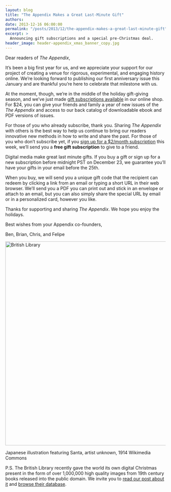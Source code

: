 ```yaml
---
layout: blog
title: "The Appendix Makes a Great Last-Minute Gift"
authors:
date: 2013-12-16 06:00:00
permalink: "/posts/2013/12/the-appendix-makes-a-great-last-minute-gift"
excerpt: >
  Announcing gift subscriptions and a special pre-Christmas deal.
header_image: header-appendix_xmas_banner_copy.jpg
---
```

Dear readers of *The Appendix*,

It’s been a big first year for us, and we appreciate your support for our project of creating a venue for rigorous, experimental, and engaging history online. We’re looking forward to publishing our first anniversary issue this January and are thankful you’re here to celebrate that milestone with us.

At the moment, though, we’re in the middle of the holiday gift-giving season, and we’ve just made [gift subscriptions available](http://shop.theappendix.net/collections/gift-certificates/products/1-year-gift-subscription) in our online shop. For $24, you can give your friends and family a year of new issues of the *The Appendix* and access to our back catalog of downloadable ebook and PDF versions of issues.

For those of you who already subscribe, thank you. Sharing *The Appendix* with others is the best way to help us continue to bring our readers innovative new methods in how to write and share the past. For those of you who don’t subscribe yet, if you [sign up for a $2/month subscription](https://theappendix.net/subscribe) this week, we’ll send you a **free gift subscription** to give to a friend.

Digital media make great last minute gifts. If you buy a gift or sign up for a new subscription before midnight PST on December 23, we guarantee you’ll have your gifts in your email before the 25th.

When you buy, we will send you a unique gift code that the recipient can redeem by clicking a link from an email or typing a short URL in their web browser. We’ll send you a PDF you can print out and stick in an envelope or attach to an email, but you can also simply share the special URL by email or in a personalized card, however you like.

Thanks for supporting and sharing *The Appendix*. We hope you enjoy the holidays.

Best wishes from your Appendix co-founders,

Ben, Brian, Chris, and Felipe

<div class="inline-image"> <a rel="lightbox" href="http://s3.amazonaws.com/appendixjournal-images/images/attachments/000/000/970/large/800px-1914_Santa_Claus.jpg "> <img src="http://s3.amazonaws.com/appendixjournal-images/images/attachments/000/000/970/medium/800px-1914_Santa_Claus.jpg " width="640" alt="British Library" /> </a> <p class="caption">Japanese illustration featuring Santa, artist unknown, 1914 <span class="credit">Wikimedia Commons</span> </p> </div>

P.S. The British Library recently gave the world its own digital Christmas present in the form of over 1,000,000 high quality images from 19th century books released into the public domain. We invite you to [read our post about it](http://theappendix.net/blog/2013/12/the-british-library-just-made-one-million-images-public-domain) and [browse their database](http://www.flickr.com/photos/britishlibrary/).